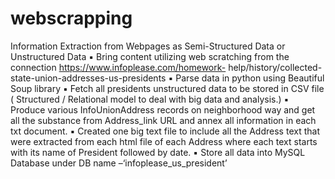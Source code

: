 # webscrapping
Information Extraction from Webpages as Semi-Structured Data or Unstructured Data
▪ Bring content utilizing web scratching from the connection https://www.infoplease.com/homework- help/history/collected-state-union-addresses-us-presidents
▪ Parse data in python using Beautiful Soup library
▪ Fetch all presidents unstructured data to be stored in CSV file ( Structured / Relational model to deal
with big data and analysis.)
▪ Produce various InfoUnionAddress records on neighborhood way and get all the substance from
Address_link URL and annex all information in each txt document.
▪ Created one big text file to include all the Address text that were extracted from each html file of each Address where each text starts with its name of President followed by date.
▪ Store all data into MySQL Database under DB name –‘infoplease_us_president’

